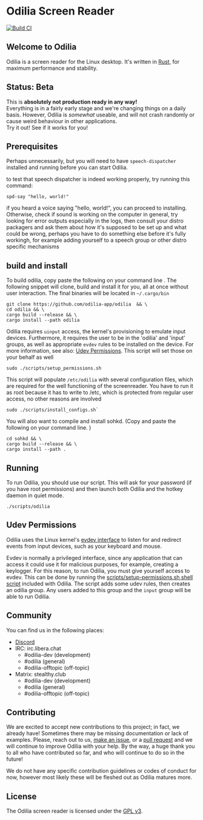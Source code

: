 # Odilia Screen Reader

[![Build CI](https://github.com/odilia-app/odilia/actions/workflows/ci.yml/badge.svg)](https://github.com/odilia-app/odilia/actions)

## Welcome to Odilia

Odilia is a screen reader for the Linux desktop.
It's written in [Rust](https://rust-lang.org), for maximum performance and stability.

## Status: Beta

This is **absolutely not production ready in any way!**  
Everything is in a fairly early stage and we're changing things on a daily basis.
However, Odilia is *somewhat* useable, and will not crash randomly or cause weird behaviour in other applications.  
Try it out! See if it works for you!

## Prerequisites

Perhaps unnecessarily, but you will need to have `speech-dispatcher` installed and running before you can start Odilia.

to test that speech dispatcher is indeed working properly, try running this command:

```shell
spd-say "hello, world!"
```

if you heard a voice saying "hello, world!", you can proceed to installing. Otherwise, check if sound  is working on the computer in general, try looking for error outputs especially in the logs, then consult your distro packagers and ask them about how it's supposed to be set up and what could be wrong, perhaps you have to do something else before it's fully workingh, for example adding yourself to a speech group or other distro specific mechanisms

## build and install

To build odilia, copy paste the following on your command line . The following snippet will clone, build and install it for you, all at once without user interaction. The final binaries will be located in `~/.cargo/bin`

```shell
git clone https://github.com/odilia-app/odilia  && \
cd odilia && \
cargo build --release && \
cargo install --path odilia
```

Odilia requires `uinput` access, the kernel's provisioning to emulate input devices. Furthermore, it requires the user to be in the 'odilia' and 'input' groups, as well as appropriate `evdev` rules to be installed on the device. For more information, see also: [Udev Permissions](Sudev-permissions).
This script will set those on your behalf as well

```shell
sudo ./scripts/setup_permissions.sh
```

This script will populate `/etc/odilia` with several configuration files, which are required for the well functioning of the screenreader. You have to run it as root because it has to write to /etc, which is protected from regular user access, no other reasons are involved

```shell
sudo ./scripts/install_configs.sh`
```

You will also want to compile and install sohkd.
(Copy and paste the following on your command line. )

```shell
cd sohkd && \
cargo build --release && \
cargo install --path .
```

## Running

To run Odilia, you should use our script.
This will ask for your password (if you have root permissions) and then launch both Odilia and the hotkey daemon in quiet mode.

```shell
./scripts/odilia
```

## Udev Permissions

Odilia uses the Linux kernel's [evdev interface](https://freedesktop.org/software/libevdev/doc/latest/) to listen for and redirect events from input devices, such as your keyboard and mouse.

Evdev is normally a privileged interface, since any application that can access it could use it for malicious purposes, for example, creating a keylogger. For this reason, to run Odilia, you must give yourself access to evdev. This can be done by running the [scripts/setup-permissions.sh shell
script](https://github.com/odilia-app/odilia/blob/main/setup-permissions.sh) included with Odilia. The script adds some udev rules, then creates an odilia group. Any users added to this group and the `input` group will be able to run Odilia.

## Community

You can find us in the following places:

* [Discord](https://discord.gg/RVpRb9nS6K)
* IRC: irc.libera.chat
  * #odilia-dev (development)
  * #odilia (general)
  * #odilia-offtopic (off-topic)
* Matrix: stealthy.club
  * #odilia-dev (development)
  * #odilia (general)
  * #odilia-offtopic (off-topic)

## Contributing

We are excited to accept new contributions to this project; in fact, we already have! Sometimes there may be missing documentation or lack of examples. Please, reach out to us, [make an issue](https://github.com/odilia-app/odilia), or a [pull request](https://github.com/odilia-app/odilia/pulls) and we will continue to improve Odilia with your help. By  the way, a huge thank you to all who have contributed so far, and who will continue to do so in the future!

We do not have any specific contribution guidelines or codes of conduct for now, however most likely these will be fleshed out as Odilia matures more.

## License

The Odilia screen reader is licensed under the [GPL v3](https://www.gnu.org/licenses/gpl-3.0.html).
